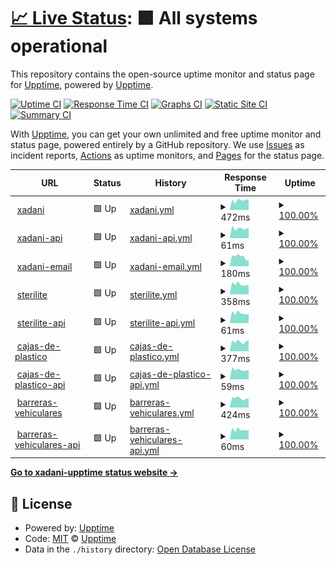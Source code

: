 # [📈 Live Status](https://demo.upptime.js.org): <!--live status--> **🟩 All systems operational**

This repository contains the open-source uptime monitor and status page for [Upptime](https://upptime.js.org), powered by [Upptime](https://github.com/upptime/upptime).

[![Uptime CI](https://github.com/AlonsoK28/xadani-upptime/workflows/Uptime%20CI/badge.svg)](https://github.com/AlonsoK28/xadani-upptime/actions?query=workflow%3A%22Uptime+CI%22)
[![Response Time CI](https://github.com/AlonsoK28/xadani-upptime/workflows/Response%20Time%20CI/badge.svg)](https://github.com/AlonsoK28/xadani-upptime/actions?query=workflow%3A%22Response+Time+CI%22)
[![Graphs CI](https://github.com/AlonsoK28/xadani-upptime/workflows/Graphs%20CI/badge.svg)](https://github.com/AlonsoK28/xadani-upptime/actions?query=workflow%3A%22Graphs+CI%22)
[![Static Site CI](https://github.com/AlonsoK28/xadani-upptime/workflows/Static%20Site%20CI/badge.svg)](https://github.com/AlonsoK28/xadani-upptime/actions?query=workflow%3A%22Static+Site+CI%22)
[![Summary CI](https://github.com/AlonsoK28/xadani-upptime/workflows/Summary%20CI/badge.svg)](https://github.com/AlonsoK28/xadani-upptime/actions?query=workflow%3A%22Summary+CI%22)

With [Upptime](https://upptime.js.org), you can get your own unlimited and free uptime monitor and status page, powered entirely by a GitHub repository. We use [Issues](https://github.com/upptime/upptime/issues) as incident reports, [Actions](https://github.com/AlonsoK28/xadani-upptime/actions) as uptime monitors, and [Pages](https://demo.upptime.js.org) for the status page.

<!--start: status pages-->
<!-- This summary is generated by Upptime (https://github.com/upptime/upptime) -->
<!-- Do not edit this manually, your changes will be overwritten -->
<!-- prettier-ignore -->
| URL | Status | History | Response Time | Uptime |
| --- | ------ | ------- | ------------- | ------ |
| <img alt="" src="https://res.cloudinary.com/xadani-mexico/image/upload/v1702581615/assets/favicon/xadani/xadani-2.0.ico" height="13"> [xadani](https://www.xadani.com.mx) | 🟩 Up | [xadani.yml](https://github.com/AlonsoK28/xadani-upptime/commits/HEAD/history/xadani.yml) | <details><summary><img alt="Response time graph" src="./graphs/xadani/response-time-week.png" height="20"> 472ms</summary><br><a href="https://AlonsoK28.github.io/xadani-upptime/history/xadani"><img alt="Response time 698" src="https://img.shields.io/endpoint?url=https%3A%2F%2Fraw.githubusercontent.com%2FAlonsoK28%2Fxadani-upptime%2FHEAD%2Fapi%2Fxadani%2Fresponse-time.json"></a><br><a href="https://AlonsoK28.github.io/xadani-upptime/history/xadani"><img alt="24-hour response time 579" src="https://img.shields.io/endpoint?url=https%3A%2F%2Fraw.githubusercontent.com%2FAlonsoK28%2Fxadani-upptime%2FHEAD%2Fapi%2Fxadani%2Fresponse-time-day.json"></a><br><a href="https://AlonsoK28.github.io/xadani-upptime/history/xadani"><img alt="7-day response time 472" src="https://img.shields.io/endpoint?url=https%3A%2F%2Fraw.githubusercontent.com%2FAlonsoK28%2Fxadani-upptime%2FHEAD%2Fapi%2Fxadani%2Fresponse-time-week.json"></a><br><a href="https://AlonsoK28.github.io/xadani-upptime/history/xadani"><img alt="30-day response time 628" src="https://img.shields.io/endpoint?url=https%3A%2F%2Fraw.githubusercontent.com%2FAlonsoK28%2Fxadani-upptime%2FHEAD%2Fapi%2Fxadani%2Fresponse-time-month.json"></a><br><a href="https://AlonsoK28.github.io/xadani-upptime/history/xadani"><img alt="1-year response time 699" src="https://img.shields.io/endpoint?url=https%3A%2F%2Fraw.githubusercontent.com%2FAlonsoK28%2Fxadani-upptime%2FHEAD%2Fapi%2Fxadani%2Fresponse-time-year.json"></a></details> | <details><summary><a href="https://AlonsoK28.github.io/xadani-upptime/history/xadani">100.00%</a></summary><a href="https://AlonsoK28.github.io/xadani-upptime/history/xadani"><img alt="All-time uptime 92.10%" src="https://img.shields.io/endpoint?url=https%3A%2F%2Fraw.githubusercontent.com%2FAlonsoK28%2Fxadani-upptime%2FHEAD%2Fapi%2Fxadani%2Fuptime.json"></a><br><a href="https://AlonsoK28.github.io/xadani-upptime/history/xadani"><img alt="24-hour uptime 100.00%" src="https://img.shields.io/endpoint?url=https%3A%2F%2Fraw.githubusercontent.com%2FAlonsoK28%2Fxadani-upptime%2FHEAD%2Fapi%2Fxadani%2Fuptime-day.json"></a><br><a href="https://AlonsoK28.github.io/xadani-upptime/history/xadani"><img alt="7-day uptime 100.00%" src="https://img.shields.io/endpoint?url=https%3A%2F%2Fraw.githubusercontent.com%2FAlonsoK28%2Fxadani-upptime%2FHEAD%2Fapi%2Fxadani%2Fuptime-week.json"></a><br><a href="https://AlonsoK28.github.io/xadani-upptime/history/xadani"><img alt="30-day uptime 100.00%" src="https://img.shields.io/endpoint?url=https%3A%2F%2Fraw.githubusercontent.com%2FAlonsoK28%2Fxadani-upptime%2FHEAD%2Fapi%2Fxadani%2Fuptime-month.json"></a><br><a href="https://AlonsoK28.github.io/xadani-upptime/history/xadani"><img alt="1-year uptime 87.92%" src="https://img.shields.io/endpoint?url=https%3A%2F%2Fraw.githubusercontent.com%2FAlonsoK28%2Fxadani-upptime%2FHEAD%2Fapi%2Fxadani%2Fuptime-year.json"></a></details>
| <img alt="" src="https://res.cloudinary.com/xadani-mexico/image/upload/v1702581615/assets/favicon/xadani/xadani-2.0.ico" height="13"> [xadani-api](https://www.xadani.com.mx/api/producto/cajas%20de%20plastico) | 🟩 Up | [xadani-api.yml](https://github.com/AlonsoK28/xadani-upptime/commits/HEAD/history/xadani-api.yml) | <details><summary><img alt="Response time graph" src="./graphs/xadani-api/response-time-week.png" height="20"> 61ms</summary><br><a href="https://AlonsoK28.github.io/xadani-upptime/history/xadani-api"><img alt="Response time 66" src="https://img.shields.io/endpoint?url=https%3A%2F%2Fraw.githubusercontent.com%2FAlonsoK28%2Fxadani-upptime%2FHEAD%2Fapi%2Fxadani-api%2Fresponse-time.json"></a><br><a href="https://AlonsoK28.github.io/xadani-upptime/history/xadani-api"><img alt="24-hour response time 69" src="https://img.shields.io/endpoint?url=https%3A%2F%2Fraw.githubusercontent.com%2FAlonsoK28%2Fxadani-upptime%2FHEAD%2Fapi%2Fxadani-api%2Fresponse-time-day.json"></a><br><a href="https://AlonsoK28.github.io/xadani-upptime/history/xadani-api"><img alt="7-day response time 61" src="https://img.shields.io/endpoint?url=https%3A%2F%2Fraw.githubusercontent.com%2FAlonsoK28%2Fxadani-upptime%2FHEAD%2Fapi%2Fxadani-api%2Fresponse-time-week.json"></a><br><a href="https://AlonsoK28.github.io/xadani-upptime/history/xadani-api"><img alt="30-day response time 64" src="https://img.shields.io/endpoint?url=https%3A%2F%2Fraw.githubusercontent.com%2FAlonsoK28%2Fxadani-upptime%2FHEAD%2Fapi%2Fxadani-api%2Fresponse-time-month.json"></a><br><a href="https://AlonsoK28.github.io/xadani-upptime/history/xadani-api"><img alt="1-year response time 67" src="https://img.shields.io/endpoint?url=https%3A%2F%2Fraw.githubusercontent.com%2FAlonsoK28%2Fxadani-upptime%2FHEAD%2Fapi%2Fxadani-api%2Fresponse-time-year.json"></a></details> | <details><summary><a href="https://AlonsoK28.github.io/xadani-upptime/history/xadani-api">100.00%</a></summary><a href="https://AlonsoK28.github.io/xadani-upptime/history/xadani-api"><img alt="All-time uptime 98.47%" src="https://img.shields.io/endpoint?url=https%3A%2F%2Fraw.githubusercontent.com%2FAlonsoK28%2Fxadani-upptime%2FHEAD%2Fapi%2Fxadani-api%2Fuptime.json"></a><br><a href="https://AlonsoK28.github.io/xadani-upptime/history/xadani-api"><img alt="24-hour uptime 100.00%" src="https://img.shields.io/endpoint?url=https%3A%2F%2Fraw.githubusercontent.com%2FAlonsoK28%2Fxadani-upptime%2FHEAD%2Fapi%2Fxadani-api%2Fuptime-day.json"></a><br><a href="https://AlonsoK28.github.io/xadani-upptime/history/xadani-api"><img alt="7-day uptime 100.00%" src="https://img.shields.io/endpoint?url=https%3A%2F%2Fraw.githubusercontent.com%2FAlonsoK28%2Fxadani-upptime%2FHEAD%2Fapi%2Fxadani-api%2Fuptime-week.json"></a><br><a href="https://AlonsoK28.github.io/xadani-upptime/history/xadani-api"><img alt="30-day uptime 100.00%" src="https://img.shields.io/endpoint?url=https%3A%2F%2Fraw.githubusercontent.com%2FAlonsoK28%2Fxadani-upptime%2FHEAD%2Fapi%2Fxadani-api%2Fuptime-month.json"></a><br><a href="https://AlonsoK28.github.io/xadani-upptime/history/xadani-api"><img alt="1-year uptime 99.34%" src="https://img.shields.io/endpoint?url=https%3A%2F%2Fraw.githubusercontent.com%2FAlonsoK28%2Fxadani-upptime%2FHEAD%2Fapi%2Fxadani-api%2Fuptime-year.json"></a></details>
| <img alt="" src="https://res.cloudinary.com/xadani-mexico/image/upload/v1702581615/assets/favicon/xadani/xadani-2.0.ico" height="13"> [xadani-email](https://www.xadani.com.mx/modulos/controller/contacto.php?funcion=sendTestingEmail) | 🟩 Up | [xadani-email.yml](https://github.com/AlonsoK28/xadani-upptime/commits/HEAD/history/xadani-email.yml) | <details><summary><img alt="Response time graph" src="./graphs/xadani-email/response-time-week.png" height="20"> 180ms</summary><br><a href="https://AlonsoK28.github.io/xadani-upptime/history/xadani-email"><img alt="Response time 245" src="https://img.shields.io/endpoint?url=https%3A%2F%2Fraw.githubusercontent.com%2FAlonsoK28%2Fxadani-upptime%2FHEAD%2Fapi%2Fxadani-email%2Fresponse-time.json"></a><br><a href="https://AlonsoK28.github.io/xadani-upptime/history/xadani-email"><img alt="24-hour response time 195" src="https://img.shields.io/endpoint?url=https%3A%2F%2Fraw.githubusercontent.com%2FAlonsoK28%2Fxadani-upptime%2FHEAD%2Fapi%2Fxadani-email%2Fresponse-time-day.json"></a><br><a href="https://AlonsoK28.github.io/xadani-upptime/history/xadani-email"><img alt="7-day response time 180" src="https://img.shields.io/endpoint?url=https%3A%2F%2Fraw.githubusercontent.com%2FAlonsoK28%2Fxadani-upptime%2FHEAD%2Fapi%2Fxadani-email%2Fresponse-time-week.json"></a><br><a href="https://AlonsoK28.github.io/xadani-upptime/history/xadani-email"><img alt="30-day response time 192" src="https://img.shields.io/endpoint?url=https%3A%2F%2Fraw.githubusercontent.com%2FAlonsoK28%2Fxadani-upptime%2FHEAD%2Fapi%2Fxadani-email%2Fresponse-time-month.json"></a><br><a href="https://AlonsoK28.github.io/xadani-upptime/history/xadani-email"><img alt="1-year response time 253" src="https://img.shields.io/endpoint?url=https%3A%2F%2Fraw.githubusercontent.com%2FAlonsoK28%2Fxadani-upptime%2FHEAD%2Fapi%2Fxadani-email%2Fresponse-time-year.json"></a></details> | <details><summary><a href="https://AlonsoK28.github.io/xadani-upptime/history/xadani-email">100.00%</a></summary><a href="https://AlonsoK28.github.io/xadani-upptime/history/xadani-email"><img alt="All-time uptime 97.15%" src="https://img.shields.io/endpoint?url=https%3A%2F%2Fraw.githubusercontent.com%2FAlonsoK28%2Fxadani-upptime%2FHEAD%2Fapi%2Fxadani-email%2Fuptime.json"></a><br><a href="https://AlonsoK28.github.io/xadani-upptime/history/xadani-email"><img alt="24-hour uptime 100.00%" src="https://img.shields.io/endpoint?url=https%3A%2F%2Fraw.githubusercontent.com%2FAlonsoK28%2Fxadani-upptime%2FHEAD%2Fapi%2Fxadani-email%2Fuptime-day.json"></a><br><a href="https://AlonsoK28.github.io/xadani-upptime/history/xadani-email"><img alt="7-day uptime 100.00%" src="https://img.shields.io/endpoint?url=https%3A%2F%2Fraw.githubusercontent.com%2FAlonsoK28%2Fxadani-upptime%2FHEAD%2Fapi%2Fxadani-email%2Fuptime-week.json"></a><br><a href="https://AlonsoK28.github.io/xadani-upptime/history/xadani-email"><img alt="30-day uptime 100.00%" src="https://img.shields.io/endpoint?url=https%3A%2F%2Fraw.githubusercontent.com%2FAlonsoK28%2Fxadani-upptime%2FHEAD%2Fapi%2Fxadani-email%2Fuptime-month.json"></a><br><a href="https://AlonsoK28.github.io/xadani-upptime/history/xadani-email"><img alt="1-year uptime 99.35%" src="https://img.shields.io/endpoint?url=https%3A%2F%2Fraw.githubusercontent.com%2FAlonsoK28%2Fxadani-upptime%2FHEAD%2Fapi%2Fxadani-email%2Fuptime-year.json"></a></details>
| <img alt="" src="https://res.cloudinary.com/xadani-mexico/image/upload/v1702583888/assets/favicon/sterilite/sterilite-2.0.ico" height="13"> [sterilite](https://sterilite.mx) | 🟩 Up | [sterilite.yml](https://github.com/AlonsoK28/xadani-upptime/commits/HEAD/history/sterilite.yml) | <details><summary><img alt="Response time graph" src="./graphs/sterilite/response-time-week.png" height="20"> 358ms</summary><br><a href="https://AlonsoK28.github.io/xadani-upptime/history/sterilite"><img alt="Response time 395" src="https://img.shields.io/endpoint?url=https%3A%2F%2Fraw.githubusercontent.com%2FAlonsoK28%2Fxadani-upptime%2FHEAD%2Fapi%2Fsterilite%2Fresponse-time.json"></a><br><a href="https://AlonsoK28.github.io/xadani-upptime/history/sterilite"><img alt="24-hour response time 431" src="https://img.shields.io/endpoint?url=https%3A%2F%2Fraw.githubusercontent.com%2FAlonsoK28%2Fxadani-upptime%2FHEAD%2Fapi%2Fsterilite%2Fresponse-time-day.json"></a><br><a href="https://AlonsoK28.github.io/xadani-upptime/history/sterilite"><img alt="7-day response time 358" src="https://img.shields.io/endpoint?url=https%3A%2F%2Fraw.githubusercontent.com%2FAlonsoK28%2Fxadani-upptime%2FHEAD%2Fapi%2Fsterilite%2Fresponse-time-week.json"></a><br><a href="https://AlonsoK28.github.io/xadani-upptime/history/sterilite"><img alt="30-day response time 382" src="https://img.shields.io/endpoint?url=https%3A%2F%2Fraw.githubusercontent.com%2FAlonsoK28%2Fxadani-upptime%2FHEAD%2Fapi%2Fsterilite%2Fresponse-time-month.json"></a><br><a href="https://AlonsoK28.github.io/xadani-upptime/history/sterilite"><img alt="1-year response time 419" src="https://img.shields.io/endpoint?url=https%3A%2F%2Fraw.githubusercontent.com%2FAlonsoK28%2Fxadani-upptime%2FHEAD%2Fapi%2Fsterilite%2Fresponse-time-year.json"></a></details> | <details><summary><a href="https://AlonsoK28.github.io/xadani-upptime/history/sterilite">100.00%</a></summary><a href="https://AlonsoK28.github.io/xadani-upptime/history/sterilite"><img alt="All-time uptime 98.90%" src="https://img.shields.io/endpoint?url=https%3A%2F%2Fraw.githubusercontent.com%2FAlonsoK28%2Fxadani-upptime%2FHEAD%2Fapi%2Fsterilite%2Fuptime.json"></a><br><a href="https://AlonsoK28.github.io/xadani-upptime/history/sterilite"><img alt="24-hour uptime 100.00%" src="https://img.shields.io/endpoint?url=https%3A%2F%2Fraw.githubusercontent.com%2FAlonsoK28%2Fxadani-upptime%2FHEAD%2Fapi%2Fsterilite%2Fuptime-day.json"></a><br><a href="https://AlonsoK28.github.io/xadani-upptime/history/sterilite"><img alt="7-day uptime 100.00%" src="https://img.shields.io/endpoint?url=https%3A%2F%2Fraw.githubusercontent.com%2FAlonsoK28%2Fxadani-upptime%2FHEAD%2Fapi%2Fsterilite%2Fuptime-week.json"></a><br><a href="https://AlonsoK28.github.io/xadani-upptime/history/sterilite"><img alt="30-day uptime 91.45%" src="https://img.shields.io/endpoint?url=https%3A%2F%2Fraw.githubusercontent.com%2FAlonsoK28%2Fxadani-upptime%2FHEAD%2Fapi%2Fsterilite%2Fuptime-month.json"></a><br><a href="https://AlonsoK28.github.io/xadani-upptime/history/sterilite"><img alt="1-year uptime 98.27%" src="https://img.shields.io/endpoint?url=https%3A%2F%2Fraw.githubusercontent.com%2FAlonsoK28%2Fxadani-upptime%2FHEAD%2Fapi%2Fsterilite%2Fuptime-year.json"></a></details>
| <img alt="" src="https://res.cloudinary.com/xadani-mexico/image/upload/v1702583888/assets/favicon/sterilite/sterilite-2.0.ico" height="13"> [sterilite-api](https://sterilite.mx/api/producto/cajas%20de%20plastico) | 🟩 Up | [sterilite-api.yml](https://github.com/AlonsoK28/xadani-upptime/commits/HEAD/history/sterilite-api.yml) | <details><summary><img alt="Response time graph" src="./graphs/sterilite-api/response-time-week.png" height="20"> 61ms</summary><br><a href="https://AlonsoK28.github.io/xadani-upptime/history/sterilite-api"><img alt="Response time 68" src="https://img.shields.io/endpoint?url=https%3A%2F%2Fraw.githubusercontent.com%2FAlonsoK28%2Fxadani-upptime%2FHEAD%2Fapi%2Fsterilite-api%2Fresponse-time.json"></a><br><a href="https://AlonsoK28.github.io/xadani-upptime/history/sterilite-api"><img alt="24-hour response time 60" src="https://img.shields.io/endpoint?url=https%3A%2F%2Fraw.githubusercontent.com%2FAlonsoK28%2Fxadani-upptime%2FHEAD%2Fapi%2Fsterilite-api%2Fresponse-time-day.json"></a><br><a href="https://AlonsoK28.github.io/xadani-upptime/history/sterilite-api"><img alt="7-day response time 61" src="https://img.shields.io/endpoint?url=https%3A%2F%2Fraw.githubusercontent.com%2FAlonsoK28%2Fxadani-upptime%2FHEAD%2Fapi%2Fsterilite-api%2Fresponse-time-week.json"></a><br><a href="https://AlonsoK28.github.io/xadani-upptime/history/sterilite-api"><img alt="30-day response time 64" src="https://img.shields.io/endpoint?url=https%3A%2F%2Fraw.githubusercontent.com%2FAlonsoK28%2Fxadani-upptime%2FHEAD%2Fapi%2Fsterilite-api%2Fresponse-time-month.json"></a><br><a href="https://AlonsoK28.github.io/xadani-upptime/history/sterilite-api"><img alt="1-year response time 68" src="https://img.shields.io/endpoint?url=https%3A%2F%2Fraw.githubusercontent.com%2FAlonsoK28%2Fxadani-upptime%2FHEAD%2Fapi%2Fsterilite-api%2Fresponse-time-year.json"></a></details> | <details><summary><a href="https://AlonsoK28.github.io/xadani-upptime/history/sterilite-api">100.00%</a></summary><a href="https://AlonsoK28.github.io/xadani-upptime/history/sterilite-api"><img alt="All-time uptime 98.40%" src="https://img.shields.io/endpoint?url=https%3A%2F%2Fraw.githubusercontent.com%2FAlonsoK28%2Fxadani-upptime%2FHEAD%2Fapi%2Fsterilite-api%2Fuptime.json"></a><br><a href="https://AlonsoK28.github.io/xadani-upptime/history/sterilite-api"><img alt="24-hour uptime 100.00%" src="https://img.shields.io/endpoint?url=https%3A%2F%2Fraw.githubusercontent.com%2FAlonsoK28%2Fxadani-upptime%2FHEAD%2Fapi%2Fsterilite-api%2Fuptime-day.json"></a><br><a href="https://AlonsoK28.github.io/xadani-upptime/history/sterilite-api"><img alt="7-day uptime 100.00%" src="https://img.shields.io/endpoint?url=https%3A%2F%2Fraw.githubusercontent.com%2FAlonsoK28%2Fxadani-upptime%2FHEAD%2Fapi%2Fsterilite-api%2Fuptime-week.json"></a><br><a href="https://AlonsoK28.github.io/xadani-upptime/history/sterilite-api"><img alt="30-day uptime 91.45%" src="https://img.shields.io/endpoint?url=https%3A%2F%2Fraw.githubusercontent.com%2FAlonsoK28%2Fxadani-upptime%2FHEAD%2Fapi%2Fsterilite-api%2Fuptime-month.json"></a><br><a href="https://AlonsoK28.github.io/xadani-upptime/history/sterilite-api"><img alt="1-year uptime 98.27%" src="https://img.shields.io/endpoint?url=https%3A%2F%2Fraw.githubusercontent.com%2FAlonsoK28%2Fxadani-upptime%2FHEAD%2Fapi%2Fsterilite-api%2Fuptime-year.json"></a></details>
| <img alt="" src="https://res.cloudinary.com/xadani-mexico/image/upload/v1702584172/assets/favicon/cajas-de-plastico/favicon-2.0.ico" height="13"> [cajas-de-plastico](https://cajas-de-plastico.com) | 🟩 Up | [cajas-de-plastico.yml](https://github.com/AlonsoK28/xadani-upptime/commits/HEAD/history/cajas-de-plastico.yml) | <details><summary><img alt="Response time graph" src="./graphs/cajas-de-plastico/response-time-week.png" height="20"> 377ms</summary><br><a href="https://AlonsoK28.github.io/xadani-upptime/history/cajas-de-plastico"><img alt="Response time 429" src="https://img.shields.io/endpoint?url=https%3A%2F%2Fraw.githubusercontent.com%2FAlonsoK28%2Fxadani-upptime%2FHEAD%2Fapi%2Fcajas-de-plastico%2Fresponse-time.json"></a><br><a href="https://AlonsoK28.github.io/xadani-upptime/history/cajas-de-plastico"><img alt="24-hour response time 397" src="https://img.shields.io/endpoint?url=https%3A%2F%2Fraw.githubusercontent.com%2FAlonsoK28%2Fxadani-upptime%2FHEAD%2Fapi%2Fcajas-de-plastico%2Fresponse-time-day.json"></a><br><a href="https://AlonsoK28.github.io/xadani-upptime/history/cajas-de-plastico"><img alt="7-day response time 377" src="https://img.shields.io/endpoint?url=https%3A%2F%2Fraw.githubusercontent.com%2FAlonsoK28%2Fxadani-upptime%2FHEAD%2Fapi%2Fcajas-de-plastico%2Fresponse-time-week.json"></a><br><a href="https://AlonsoK28.github.io/xadani-upptime/history/cajas-de-plastico"><img alt="30-day response time 401" src="https://img.shields.io/endpoint?url=https%3A%2F%2Fraw.githubusercontent.com%2FAlonsoK28%2Fxadani-upptime%2FHEAD%2Fapi%2Fcajas-de-plastico%2Fresponse-time-month.json"></a><br><a href="https://AlonsoK28.github.io/xadani-upptime/history/cajas-de-plastico"><img alt="1-year response time 458" src="https://img.shields.io/endpoint?url=https%3A%2F%2Fraw.githubusercontent.com%2FAlonsoK28%2Fxadani-upptime%2FHEAD%2Fapi%2Fcajas-de-plastico%2Fresponse-time-year.json"></a></details> | <details><summary><a href="https://AlonsoK28.github.io/xadani-upptime/history/cajas-de-plastico">100.00%</a></summary><a href="https://AlonsoK28.github.io/xadani-upptime/history/cajas-de-plastico"><img alt="All-time uptime 99.95%" src="https://img.shields.io/endpoint?url=https%3A%2F%2Fraw.githubusercontent.com%2FAlonsoK28%2Fxadani-upptime%2FHEAD%2Fapi%2Fcajas-de-plastico%2Fuptime.json"></a><br><a href="https://AlonsoK28.github.io/xadani-upptime/history/cajas-de-plastico"><img alt="24-hour uptime 100.00%" src="https://img.shields.io/endpoint?url=https%3A%2F%2Fraw.githubusercontent.com%2FAlonsoK28%2Fxadani-upptime%2FHEAD%2Fapi%2Fcajas-de-plastico%2Fuptime-day.json"></a><br><a href="https://AlonsoK28.github.io/xadani-upptime/history/cajas-de-plastico"><img alt="7-day uptime 100.00%" src="https://img.shields.io/endpoint?url=https%3A%2F%2Fraw.githubusercontent.com%2FAlonsoK28%2Fxadani-upptime%2FHEAD%2Fapi%2Fcajas-de-plastico%2Fuptime-week.json"></a><br><a href="https://AlonsoK28.github.io/xadani-upptime/history/cajas-de-plastico"><img alt="30-day uptime 100.00%" src="https://img.shields.io/endpoint?url=https%3A%2F%2Fraw.githubusercontent.com%2FAlonsoK28%2Fxadani-upptime%2FHEAD%2Fapi%2Fcajas-de-plastico%2Fuptime-month.json"></a><br><a href="https://AlonsoK28.github.io/xadani-upptime/history/cajas-de-plastico"><img alt="1-year uptime 99.98%" src="https://img.shields.io/endpoint?url=https%3A%2F%2Fraw.githubusercontent.com%2FAlonsoK28%2Fxadani-upptime%2FHEAD%2Fapi%2Fcajas-de-plastico%2Fuptime-year.json"></a></details>
| <img alt="" src="https://res.cloudinary.com/xadani-mexico/image/upload/v1702584172/assets/favicon/cajas-de-plastico/favicon-2.0.ico" height="13"> [cajas-de-plastico-api](https://cajas-de-plastico.com/api/producto/cajas%20de%20plastico) | 🟩 Up | [cajas-de-plastico-api.yml](https://github.com/AlonsoK28/xadani-upptime/commits/HEAD/history/cajas-de-plastico-api.yml) | <details><summary><img alt="Response time graph" src="./graphs/cajas-de-plastico-api/response-time-week.png" height="20"> 59ms</summary><br><a href="https://AlonsoK28.github.io/xadani-upptime/history/cajas-de-plastico-api"><img alt="Response time 68" src="https://img.shields.io/endpoint?url=https%3A%2F%2Fraw.githubusercontent.com%2FAlonsoK28%2Fxadani-upptime%2FHEAD%2Fapi%2Fcajas-de-plastico-api%2Fresponse-time.json"></a><br><a href="https://AlonsoK28.github.io/xadani-upptime/history/cajas-de-plastico-api"><img alt="24-hour response time 62" src="https://img.shields.io/endpoint?url=https%3A%2F%2Fraw.githubusercontent.com%2FAlonsoK28%2Fxadani-upptime%2FHEAD%2Fapi%2Fcajas-de-plastico-api%2Fresponse-time-day.json"></a><br><a href="https://AlonsoK28.github.io/xadani-upptime/history/cajas-de-plastico-api"><img alt="7-day response time 59" src="https://img.shields.io/endpoint?url=https%3A%2F%2Fraw.githubusercontent.com%2FAlonsoK28%2Fxadani-upptime%2FHEAD%2Fapi%2Fcajas-de-plastico-api%2Fresponse-time-week.json"></a><br><a href="https://AlonsoK28.github.io/xadani-upptime/history/cajas-de-plastico-api"><img alt="30-day response time 63" src="https://img.shields.io/endpoint?url=https%3A%2F%2Fraw.githubusercontent.com%2FAlonsoK28%2Fxadani-upptime%2FHEAD%2Fapi%2Fcajas-de-plastico-api%2Fresponse-time-month.json"></a><br><a href="https://AlonsoK28.github.io/xadani-upptime/history/cajas-de-plastico-api"><img alt="1-year response time 69" src="https://img.shields.io/endpoint?url=https%3A%2F%2Fraw.githubusercontent.com%2FAlonsoK28%2Fxadani-upptime%2FHEAD%2Fapi%2Fcajas-de-plastico-api%2Fresponse-time-year.json"></a></details> | <details><summary><a href="https://AlonsoK28.github.io/xadani-upptime/history/cajas-de-plastico-api">100.00%</a></summary><a href="https://AlonsoK28.github.io/xadani-upptime/history/cajas-de-plastico-api"><img alt="All-time uptime 99.97%" src="https://img.shields.io/endpoint?url=https%3A%2F%2Fraw.githubusercontent.com%2FAlonsoK28%2Fxadani-upptime%2FHEAD%2Fapi%2Fcajas-de-plastico-api%2Fuptime.json"></a><br><a href="https://AlonsoK28.github.io/xadani-upptime/history/cajas-de-plastico-api"><img alt="24-hour uptime 100.00%" src="https://img.shields.io/endpoint?url=https%3A%2F%2Fraw.githubusercontent.com%2FAlonsoK28%2Fxadani-upptime%2FHEAD%2Fapi%2Fcajas-de-plastico-api%2Fuptime-day.json"></a><br><a href="https://AlonsoK28.github.io/xadani-upptime/history/cajas-de-plastico-api"><img alt="7-day uptime 100.00%" src="https://img.shields.io/endpoint?url=https%3A%2F%2Fraw.githubusercontent.com%2FAlonsoK28%2Fxadani-upptime%2FHEAD%2Fapi%2Fcajas-de-plastico-api%2Fuptime-week.json"></a><br><a href="https://AlonsoK28.github.io/xadani-upptime/history/cajas-de-plastico-api"><img alt="30-day uptime 100.00%" src="https://img.shields.io/endpoint?url=https%3A%2F%2Fraw.githubusercontent.com%2FAlonsoK28%2Fxadani-upptime%2FHEAD%2Fapi%2Fcajas-de-plastico-api%2Fuptime-month.json"></a><br><a href="https://AlonsoK28.github.io/xadani-upptime/history/cajas-de-plastico-api"><img alt="1-year uptime 99.97%" src="https://img.shields.io/endpoint?url=https%3A%2F%2Fraw.githubusercontent.com%2FAlonsoK28%2Fxadani-upptime%2FHEAD%2Fapi%2Fcajas-de-plastico-api%2Fuptime-year.json"></a></details>
| <img alt="" src="https://res.cloudinary.com/xadani-mexico/image/upload/v1556505787/assets/favicon/barreras-vehiculares/icono-control-de-acceso-vehicular.png" height="13"> [barreras-vehiculares](https://barreras-vehiculares.mx) | 🟩 Up | [barreras-vehiculares.yml](https://github.com/AlonsoK28/xadani-upptime/commits/HEAD/history/barreras-vehiculares.yml) | <details><summary><img alt="Response time graph" src="./graphs/barreras-vehiculares/response-time-week.png" height="20"> 424ms</summary><br><a href="https://AlonsoK28.github.io/xadani-upptime/history/barreras-vehiculares"><img alt="Response time 483" src="https://img.shields.io/endpoint?url=https%3A%2F%2Fraw.githubusercontent.com%2FAlonsoK28%2Fxadani-upptime%2FHEAD%2Fapi%2Fbarreras-vehiculares%2Fresponse-time.json"></a><br><a href="https://AlonsoK28.github.io/xadani-upptime/history/barreras-vehiculares"><img alt="24-hour response time 409" src="https://img.shields.io/endpoint?url=https%3A%2F%2Fraw.githubusercontent.com%2FAlonsoK28%2Fxadani-upptime%2FHEAD%2Fapi%2Fbarreras-vehiculares%2Fresponse-time-day.json"></a><br><a href="https://AlonsoK28.github.io/xadani-upptime/history/barreras-vehiculares"><img alt="7-day response time 424" src="https://img.shields.io/endpoint?url=https%3A%2F%2Fraw.githubusercontent.com%2FAlonsoK28%2Fxadani-upptime%2FHEAD%2Fapi%2Fbarreras-vehiculares%2Fresponse-time-week.json"></a><br><a href="https://AlonsoK28.github.io/xadani-upptime/history/barreras-vehiculares"><img alt="30-day response time 446" src="https://img.shields.io/endpoint?url=https%3A%2F%2Fraw.githubusercontent.com%2FAlonsoK28%2Fxadani-upptime%2FHEAD%2Fapi%2Fbarreras-vehiculares%2Fresponse-time-month.json"></a><br><a href="https://AlonsoK28.github.io/xadani-upptime/history/barreras-vehiculares"><img alt="1-year response time 528" src="https://img.shields.io/endpoint?url=https%3A%2F%2Fraw.githubusercontent.com%2FAlonsoK28%2Fxadani-upptime%2FHEAD%2Fapi%2Fbarreras-vehiculares%2Fresponse-time-year.json"></a></details> | <details><summary><a href="https://AlonsoK28.github.io/xadani-upptime/history/barreras-vehiculares">100.00%</a></summary><a href="https://AlonsoK28.github.io/xadani-upptime/history/barreras-vehiculares"><img alt="All-time uptime 99.34%" src="https://img.shields.io/endpoint?url=https%3A%2F%2Fraw.githubusercontent.com%2FAlonsoK28%2Fxadani-upptime%2FHEAD%2Fapi%2Fbarreras-vehiculares%2Fuptime.json"></a><br><a href="https://AlonsoK28.github.io/xadani-upptime/history/barreras-vehiculares"><img alt="24-hour uptime 100.00%" src="https://img.shields.io/endpoint?url=https%3A%2F%2Fraw.githubusercontent.com%2FAlonsoK28%2Fxadani-upptime%2FHEAD%2Fapi%2Fbarreras-vehiculares%2Fuptime-day.json"></a><br><a href="https://AlonsoK28.github.io/xadani-upptime/history/barreras-vehiculares"><img alt="7-day uptime 100.00%" src="https://img.shields.io/endpoint?url=https%3A%2F%2Fraw.githubusercontent.com%2FAlonsoK28%2Fxadani-upptime%2FHEAD%2Fapi%2Fbarreras-vehiculares%2Fuptime-week.json"></a><br><a href="https://AlonsoK28.github.io/xadani-upptime/history/barreras-vehiculares"><img alt="30-day uptime 100.00%" src="https://img.shields.io/endpoint?url=https%3A%2F%2Fraw.githubusercontent.com%2FAlonsoK28%2Fxadani-upptime%2FHEAD%2Fapi%2Fbarreras-vehiculares%2Fuptime-month.json"></a><br><a href="https://AlonsoK28.github.io/xadani-upptime/history/barreras-vehiculares"><img alt="1-year uptime 98.98%" src="https://img.shields.io/endpoint?url=https%3A%2F%2Fraw.githubusercontent.com%2FAlonsoK28%2Fxadani-upptime%2FHEAD%2Fapi%2Fbarreras-vehiculares%2Fuptime-year.json"></a></details>
| <img alt="" src="https://res.cloudinary.com/xadani-mexico/image/upload/v1556505787/assets/favicon/barreras-vehiculares/icono-control-de-acceso-vehicular.png" height="13"> [barreras-vehiculares-api](https://barreras-vehiculares.mx/api/producto/barreras) | 🟩 Up | [barreras-vehiculares-api.yml](https://github.com/AlonsoK28/xadani-upptime/commits/HEAD/history/barreras-vehiculares-api.yml) | <details><summary><img alt="Response time graph" src="./graphs/barreras-vehiculares-api/response-time-week.png" height="20"> 60ms</summary><br><a href="https://AlonsoK28.github.io/xadani-upptime/history/barreras-vehiculares-api"><img alt="Response time 103" src="https://img.shields.io/endpoint?url=https%3A%2F%2Fraw.githubusercontent.com%2FAlonsoK28%2Fxadani-upptime%2FHEAD%2Fapi%2Fbarreras-vehiculares-api%2Fresponse-time.json"></a><br><a href="https://AlonsoK28.github.io/xadani-upptime/history/barreras-vehiculares-api"><img alt="24-hour response time 65" src="https://img.shields.io/endpoint?url=https%3A%2F%2Fraw.githubusercontent.com%2FAlonsoK28%2Fxadani-upptime%2FHEAD%2Fapi%2Fbarreras-vehiculares-api%2Fresponse-time-day.json"></a><br><a href="https://AlonsoK28.github.io/xadani-upptime/history/barreras-vehiculares-api"><img alt="7-day response time 60" src="https://img.shields.io/endpoint?url=https%3A%2F%2Fraw.githubusercontent.com%2FAlonsoK28%2Fxadani-upptime%2FHEAD%2Fapi%2Fbarreras-vehiculares-api%2Fresponse-time-week.json"></a><br><a href="https://AlonsoK28.github.io/xadani-upptime/history/barreras-vehiculares-api"><img alt="30-day response time 63" src="https://img.shields.io/endpoint?url=https%3A%2F%2Fraw.githubusercontent.com%2FAlonsoK28%2Fxadani-upptime%2FHEAD%2Fapi%2Fbarreras-vehiculares-api%2Fresponse-time-month.json"></a><br><a href="https://AlonsoK28.github.io/xadani-upptime/history/barreras-vehiculares-api"><img alt="1-year response time 106" src="https://img.shields.io/endpoint?url=https%3A%2F%2Fraw.githubusercontent.com%2FAlonsoK28%2Fxadani-upptime%2FHEAD%2Fapi%2Fbarreras-vehiculares-api%2Fresponse-time-year.json"></a></details> | <details><summary><a href="https://AlonsoK28.github.io/xadani-upptime/history/barreras-vehiculares-api">100.00%</a></summary><a href="https://AlonsoK28.github.io/xadani-upptime/history/barreras-vehiculares-api"><img alt="All-time uptime 88.41%" src="https://img.shields.io/endpoint?url=https%3A%2F%2Fraw.githubusercontent.com%2FAlonsoK28%2Fxadani-upptime%2FHEAD%2Fapi%2Fbarreras-vehiculares-api%2Fuptime.json"></a><br><a href="https://AlonsoK28.github.io/xadani-upptime/history/barreras-vehiculares-api"><img alt="24-hour uptime 100.00%" src="https://img.shields.io/endpoint?url=https%3A%2F%2Fraw.githubusercontent.com%2FAlonsoK28%2Fxadani-upptime%2FHEAD%2Fapi%2Fbarreras-vehiculares-api%2Fuptime-day.json"></a><br><a href="https://AlonsoK28.github.io/xadani-upptime/history/barreras-vehiculares-api"><img alt="7-day uptime 100.00%" src="https://img.shields.io/endpoint?url=https%3A%2F%2Fraw.githubusercontent.com%2FAlonsoK28%2Fxadani-upptime%2FHEAD%2Fapi%2Fbarreras-vehiculares-api%2Fuptime-week.json"></a><br><a href="https://AlonsoK28.github.io/xadani-upptime/history/barreras-vehiculares-api"><img alt="30-day uptime 100.00%" src="https://img.shields.io/endpoint?url=https%3A%2F%2Fraw.githubusercontent.com%2FAlonsoK28%2Fxadani-upptime%2FHEAD%2Fapi%2Fbarreras-vehiculares-api%2Fuptime-month.json"></a><br><a href="https://AlonsoK28.github.io/xadani-upptime/history/barreras-vehiculares-api"><img alt="1-year uptime 87.49%" src="https://img.shields.io/endpoint?url=https%3A%2F%2Fraw.githubusercontent.com%2FAlonsoK28%2Fxadani-upptime%2FHEAD%2Fapi%2Fbarreras-vehiculares-api%2Fuptime-year.json"></a></details>

<!--end: status pages-->

[**Go to xadani-upptime status website →**](https://alonsok28.github.io/xadani-upptime/)

## 📄 License

- Powered by: [Upptime](https://github.com/upptime/upptime)
- Code: [MIT](./LICENSE) © [Upptime](https://upptime.js.org)
- Data in the `./history` directory: [Open Database License](https://opendatacommons.org/licenses/odbl/1-0/)

